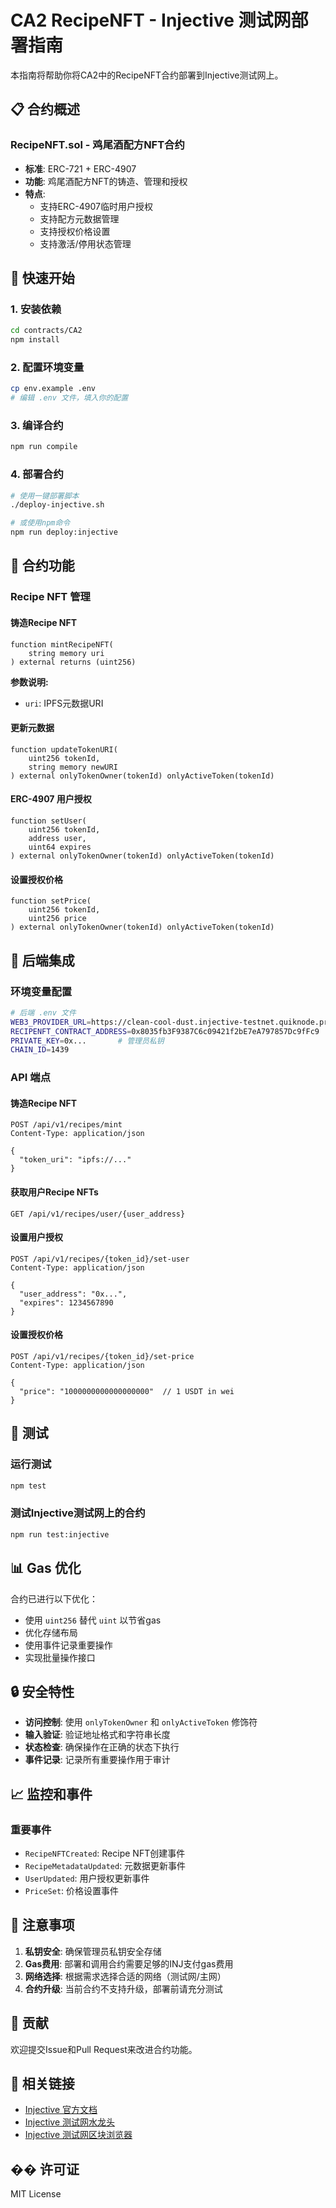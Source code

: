 # CA2 RecipeNFT - Injective 测试网部署指南

本指南将帮助你将CA2中的RecipeNFT合约部署到Injective测试网上。

## 📋 合约概述

### RecipeNFT.sol - 鸡尾酒配方NFT合约
- **标准**: ERC-721 + ERC-4907
- **功能**: 鸡尾酒配方NFT的铸造、管理和授权
- **特点**: 
  - 支持ERC-4907临时用户授权
  - 支持配方元数据管理
  - 支持授权价格设置
  - 支持激活/停用状态管理

## 🚀 快速开始

### 1. 安装依赖
```bash
cd contracts/CA2
npm install
```

### 2. 配置环境变量
```bash
cp env.example .env
# 编辑 .env 文件，填入你的配置
```

### 3. 编译合约
```bash
npm run compile
```

### 4. 部署合约
```bash
# 使用一键部署脚本
./deploy-injective.sh

# 或使用npm命令
npm run deploy:injective
```

## 📝 合约功能

### Recipe NFT 管理

#### 铸造Recipe NFT
```solidity
function mintRecipeNFT(
    string memory uri
) external returns (uint256)
```

**参数说明:**
- `uri`: IPFS元数据URI

#### 更新元数据
```solidity
function updateTokenURI(
    uint256 tokenId,
    string memory newURI
) external onlyTokenOwner(tokenId) onlyActiveToken(tokenId)
```

#### ERC-4907 用户授权
```solidity
function setUser(
    uint256 tokenId,
    address user,
    uint64 expires
) external onlyTokenOwner(tokenId) onlyActiveToken(tokenId)
```

#### 设置授权价格
```solidity
function setPrice(
    uint256 tokenId,
    uint256 price
) external onlyTokenOwner(tokenId) onlyActiveToken(tokenId)
```

## 🔧 后端集成

### 环境变量配置
```bash
# 后端 .env 文件
WEB3_PROVIDER_URL=https://clean-cool-dust.injective-testnet.quiknode.pro/f2dcf86a3537602a3470aa71713305c63797504d
RECIPENFT_CONTRACT_ADDRESS=0x8035fb3F9387C6c09421f2bE7eA797857Dc9fFc9
PRIVATE_KEY=0x...       # 管理员私钥
CHAIN_ID=1439
```

### API 端点

#### 铸造Recipe NFT
```http
POST /api/v1/recipes/mint
Content-Type: application/json

{
  "token_uri": "ipfs://..."
}
```

#### 获取用户Recipe NFTs
```http
GET /api/v1/recipes/user/{user_address}
```

#### 设置用户授权
```http
POST /api/v1/recipes/{token_id}/set-user
Content-Type: application/json

{
  "user_address": "0x...",
  "expires": 1234567890
}
```

#### 设置授权价格
```http
POST /api/v1/recipes/{token_id}/set-price
Content-Type: application/json

{
  "price": "1000000000000000000"  // 1 USDT in wei
}
```

## 🧪 测试

### 运行测试
```bash
npm test
```

### 测试Injective测试网上的合约
```bash
npm run test:injective
```

## 📊 Gas 优化

合约已进行以下优化：
- 使用 `uint256` 替代 `uint` 以节省gas
- 优化存储布局
- 使用事件记录重要操作
- 实现批量操作接口

## 🔒 安全特性

- **访问控制**: 使用 `onlyTokenOwner` 和 `onlyActiveToken` 修饰符
- **输入验证**: 验证地址格式和字符串长度
- **状态检查**: 确保操作在正确的状态下执行
- **事件记录**: 记录所有重要操作用于审计

## 📈 监控和事件

### 重要事件
- `RecipeNFTCreated`: Recipe NFT创建事件
- `RecipeMetadataUpdated`: 元数据更新事件
- `UserUpdated`: 用户授权更新事件
- `PriceSet`: 价格设置事件

## 🚨 注意事项

1. **私钥安全**: 确保管理员私钥安全存储
2. **Gas费用**: 部署和调用合约需要足够的INJ支付gas费用
3. **网络选择**: 根据需求选择合适的网络（测试网/主网）
4. **合约升级**: 当前合约不支持升级，部署前请充分测试

## 🤝 贡献

欢迎提交Issue和Pull Request来改进合约功能。

## 🔗 相关链接

- [Injective 官方文档](https://docs.injective.network/)
- [Injective 测试网水龙头](https://testnet.faucet.injective.network/)
- [Injective 测试网区块浏览器](https://testnet.explorer.injective.network/)

## �� 许可证

MIT License 